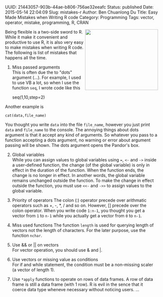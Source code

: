 UUID: 21443057-903b-44ae-b806-756ae32eeafc
Status: published
Date: 2015-05-14 22:04:09
Slug: mistakes-r
Author: Ben Chuanlong Du
Title: Easy Made Mistakes when Writing R code
Category: Programming
Tags: vector, operator, mistake, programming, R, CRAN

<img src="http://dclong.github.io/media/r/mistake.jpg" height="200" width="240" align="right"/>

Being flexible is a two-side sword to R. 
While it make it convenient and productive to use R,
it is also very easy to make mistakes when writing R code. 
The following is list of mistakes that happens all the time.

1. Miss passed arguments  
This is often due the to "dots" argument (...). 
For example, I used to use VB a lot, so when I 
use the function `seq`, I wrote code like this

    seq(1,10,step=2)

Another example is 

    cat(data,file_name)

You thought you write `data` into the file `file_name`,
however you just print `data` and `file_name` to the
console. The annoying things about dots argument is that
it accept any kind of arguments. So whatever you pass to
a function accepting a dots argument, no warning or error 
about argument passing will be shown. The dots argument
opens the Pandor's box. <!---'-->

2. Global variables  
While you can assign values to global variables using `=`,
`<-` and `->` inside a user-defined function, the change (of the global
variable) is only in effect in the duration of the function. 
When the function ends, the change is no longer in effect. 
In another words, the global variable remains unchanged 
outside the function. To make the change in effect outside the 
function, you must use `<<-` and `->>` to assign values to the
global variable. 

3. Priority of operators
The colon (:) operator precede over arithmatic operators 
such as +, -, *, / and so on. However, [] precede over the 
colon operator. When you write code `1:n-1`, you thought
you get a vector from `1` to `n-1` while you actually get
a vector from `0` to `n-1`.

4. Miss used functions
The function `length` is used for querying length of 
vectors not the length of characters. For the later purpose,
use the function `nchar`.

5. Use && or || on vectors  
For vector operation, you should use & and |.

5. Use vectors or missing value as conditions  
For if and while statement, the condition must be a non-missing
scaler (a vector of length 1).

6. Use `*apply` functions to operate on rows of data frames.
A row of data frame is still a data frame (with 1 row). R is 
evil in the sence that it coerce data type wheneve necessary 
without noticing users. ...

